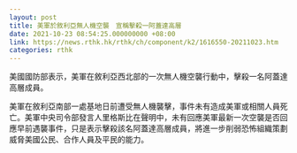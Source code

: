 ```yaml
---
layout: post
title: 美軍於敘利亞無人機空襲　宣稱擊殺一阿蓋達高層
date: 2021-10-23 08:54:25.000000000 +08:00
link: https://news.rthk.hk/rthk/ch/component/k2/1616550-20211023.htm
categories: rthk
---
```


美國國防部表示，美軍在敘利亞西北部的一次無人機空襲行動中，擊殺一名阿蓋達高層成員。

美軍在敘利亞南部一處基地日前遭受無人機襲擊，事件未有造成美軍或相關人員死亡。美軍中央司令部發言人里格斯比在聲明中，未有回應美軍最新一次空襲是否回應早前遇襲事件，只是表示擊殺該名阿蓋達高層成員，將進一步削弱恐怖組織策劃威脅美國公民、合作人員及平民的能力。
